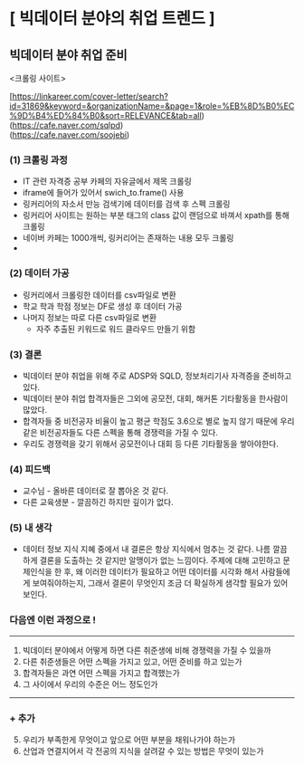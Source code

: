 # [ 빅데이터 분야의 취업 트렌드 ]


## 빅데이터 분야 취업 준비


<크롤링 사이트>

[https://linkareer.com/cover-letter/search?id=31869&keyword=&organizationName=&page=1&role=%EB%8D%B0%EC%9D%B4%ED%84%B0&sort=RELEVANCE&tab=all)  
(https://cafe.naver.com/sqlpd)  
(https://cafe.naver.com/soojebi)


### (1) 크롤링 과정

- IT 관련 자격증 공부 카페의 자유글에서 제목 크롤링
- iframe에 들어가 있어서 swich_to.frame() 사용
- 링커리어의 자소서 만능 검색기에 데이터를 검색 후 스펙 크롤링
- 링커리어 사이트는 원하는 부분 태그의 class 값이 랜덤으로 바껴서 xpath를 통해 크롤링
- 네이버 카페는 1000개씩, 링커리어는 존재하는 내용 모두 크롤링
- 
### (2) 데이터 가공

- 링커리에서 크롤링한 데이터를 csv파일로 변환
- 학교 학과 학점 정보는 DF로 생성 후 데이터 가공
- 나머지 정보는 따로 다른 csv파일로 변환
  - 자주 추출된 키워드로 워드 클라우드 만들기 위함

### (3) 결론

- 빅데이터 분야 취업을 위해 주로 ADSP와 SQLD, 정보처리기사 자격증을 준비하고 있다.
- 빅데이터 분야 취업 합격자들은 그외에 공모전, 대회, 해커톤 기타활동을 한사람이 많았다.
- 합격자들 중 비전공자 비율이 높고 평균 학점도 3.6으로 별로 높지 않기 때문에 우리같은 비전공자들도 다른 스펙을 통해 경쟁력을 가질 수 있다.
- 우리도 경쟁력을 갖기 위해서 공모전이나 대회 등 다른 기타활동을 쌓아야한다.

### (4) 피드백

- 교수님 - 올바른 데이터로 잘 뽑아온 것 같다.
- 다른 교육생분 - 깔끔하긴 하지만 깊이가 없다.

### (5) 내 생각

- 데이터 정보 지식 지혜 중에서 내 결론은 항상 지식에서 멈추는 것 같다. 나름 깔끔하게 결론을 도출하는 것 같지만 알맹이가 없는 느낌이다. 주제에 대해 고민하고 문제인식을 한 후, 왜 이러한 데이터가 필요하고 어떤 데이터를 시각화 해서 사람들에게 보여줘야하는지, 그래서 결론이 무엇인지 조금 더 확실하게 샘각할 필요가 있어 보인다.



### 다음엔 이런 과정으로 !
- - -
1. 빅데이터 분야에서 어떻게 하면 다른 취준생에 비해 경쟁력을 가질 수 있을까
2. 다른 취준생들은 어떤 스펙을 가지고 있고, 어떤 준비를 하고 있는가
3. 합격자들은 과연 어떤 스펙을 가지고 합격했는가
4. 그 사이에서 우리의 수준은 어느 정도인가  
- - - 
### + 추가
5. 우리가 부족한게 무엇이고 앞으로 어떤 부분을 채워나가야 하는가
6. 산업과 연결지어서 각 전공의 지식을 살려갈 수 있는 방법은 무엇이 있는가



